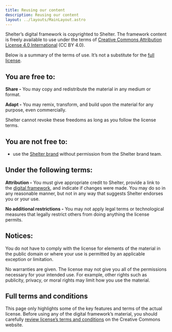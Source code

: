 ```yaml
---
title: Reusing our content
description: Reusing our content
layout: ../layouts/MainLayout.astro
---
```


Shelter’s digital framework is copyrighted to Shelter. The framework content is freely available to use under the terms of [Creative Commons Attribution License 4.0 International](https://creativecommons.org/licenses/by/4.0/legalcode) (CC BY 4.0).

Below is a summary of the terms of use. It’s not a substitute for the [full license](https://creativecommons.org/licenses/by/4.0/legalcode).

You are free to:
----------------

**Share -** You may copy and redistribute the material in any medium or format.

**Adapt -** You may remix, transform, and build upon the material for any purpose, even commercially.

Shelter cannot revoke these freedoms as long as you follow the license terms.

You are not free to:
--------------------

*   use the [Shelter brand](Our-brand-guidelines_760676531.html) without permission from the Shelter brand team.
    

Under the following terms:
--------------------------

**Attribution -** You must give appropriate credit to Shelter, provide a link to the [digital framework](https://shelteruk.atlassian.net/wiki/spaces/GTS/overview), and indicate if changes were made. You may do so in any reasonable manner, but not in any way that suggests Shelter endorses you or your use.

**No additional restrictions -** You may not apply legal terms or technological measures that legally restrict others from doing anything the license permits.

Notices:
--------

You do not have to comply with the license for elements of the material in the public domain or where your use is permitted by an applicable exception or limitation.

No warranties are given. The license may not give you all of the permissions necessary for your intended use. For example, other rights such as publicity, privacy, or moral rights may limit how you use the material.

Full terms and conditions
-------------------------

This page only highlights some of the key features and terms of the actual license. Before using any of the digital framework’s material, you should carefully [review license’s terms and conditions](https://creativecommons.org/licenses/by/4.0/legalcode) on the Creative Commons website.
